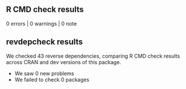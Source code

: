 ## R CMD check results

0 errors | 0 warnings | 0 note

## revdepcheck results

We checked 43 reverse dependencies, comparing R CMD check results across CRAN and dev versions of this package.

 * We saw 0 new problems
 * We failed to check 0 packages
